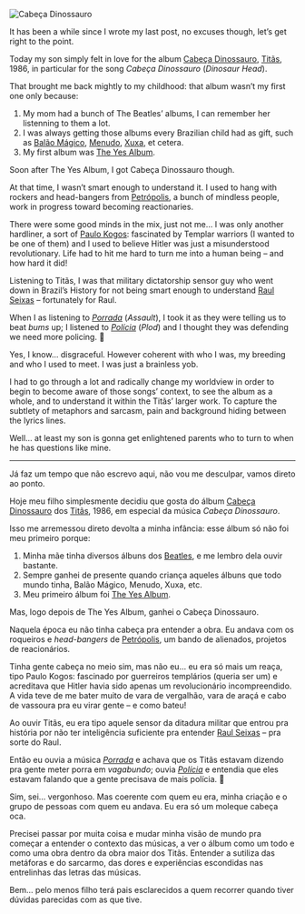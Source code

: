 ![Cabeça Dinossauro](//cacilhas.info/img/cabeca-dinossauro.jpg)

It has been a while since I wrote my last post, no excuses though, let’s get right to the point.

Today my son simply felt in love for the album [Cabeça Dinossauro](https://youtu.be/Jtnl9jA3EA0?list=PLC79F648ED03DA431), [Titãs](https://www.instagram.com/titasoficial/), 1986, in particular for the song _Cabeça Dinossauro_ (_Dinosaur Head_).

That brought me back mightly to my childhood: that album wasn’t my first one only because:

1.  My mom had a bunch of The Beatles’ albums, I can remember her listenning to them a lot.
2.  I was always getting those albums every Brazilian child had as gift, such as [Balão Mágico](https://en.wikipedia.org/wiki/Balão_Mágico), [Menudo](https://en.wikipedia.org/wiki/Menudo_(group)), [Xuxa](https://en.wikipedia.org/wiki/Xuxa), et cetera.
3.  My first album was [The Yes Album](https://www.amazon.com/Yes-Album-YES/dp/B00007KWHN).

Soon after The Yes Album, I got Cabeça Dinossauro though.

At that time, I wasn’t smart enough to understand it. I used to hang with rockers and head-bangers from [Petrópolis](http://www.petropolis.rj.gov.br/), a bunch of mindless people, work in progress toward becoming reactionaries.

There were some good minds in the mix, just not me… I was only another hardliner, a sort of [Paulo Kogos](https://en.wikipedia.org/wiki/Paulo_Kogos): fascinated by Templar warriors (I wanted to be one of them) and I used to believe Hitler was just a misunderstood revolutionary. Life had to hit me hard to turn me into a human being – and how hard it did!

Listening to Titãs, I was that military dictatorship sensor guy who went down in Brazil’s History for not being smart enough to understand [Raul Seixas](https://music.youtube.com/channel/UCF_ZemMVw8G6Kko3IeNtDCw) – fortunately for Raul.

When I as listening to [_Porrada_](https://youtu.be/35dCbu5lzFs) (_Assault_), I took it as they were telling us to beat _bums_ up; I listened to [_Polícia_](https://youtu.be/YjSsfbaQvAs) (_Plod_) and I thought they was defending we need more policing. 🤦

Yes, I know… disgraceful. However coherent with who I was, my breeding and who I used to meet. I was just a brainless yob.

I had to go through a lot and radically change my worldview іn order to begin to become aware of those songs’ context, to see the album as a whole, and to understand it within the Titãs’ larger work. To capture the subtlety of metaphors and sarcasm, pain and background hiding between the lyrics lines.

Well… at least my son is gonna get enlightened parents who to turn to when he has questions like mine.

* * *

Já faz um tempo que não escrevo aqui, não vou me desculpar, vamos direto ao ponto.

Hoje meu filho simplesmente decidiu que gosta do álbum [Cabeça Dinossauro](https://youtu.be/Jtnl9jA3EA0?list=PLC79F648ED03DA431) dos [Titãs](https://www.instagram.com/titasoficial/), 1986, em especial da música _Cabeça Dinossauro_.

Isso me arremessou direto devolta a minha infância: esse álbum só não foi meu primeiro porque:

1.  Minha mãe tinha diversos álbuns dos [Beatles](https://www.thebeatles.com/), e me lembro dela ouvir bastante.
2.  Sempre ganhei de presente quando criança aqueles álbuns que todo mundo tinha, Balão Mágico, Menudo, Xuxa, etc.
3.  Meu primeiro álbum foi [The Yes Album](https://www.amazon.com/Yes-Album-YES/dp/B00007KWHN).

Mas, logo depois de The Yes Album, ganhei o Cabeça Dinossauro.

Naquela época eu não tinha cabeça pra entender a obra. Eu andava com os roqueiros e _head-bangers_ de [Petrópolis](http://www.petropolis.rj.gov.br/), um bando de alienados, projetos de reacionários.

Tinha gente cabeça no meio sim, mas não eu… eu era só mais um reaça, tipo Paulo Kogos: fascinado por guerreiros templários (queria ser um) e acreditava que Hitler havia sido apenas um revolucionário incompreendido. A vida teve de me bater muito de vara de vergalhão, vara de araçá e cabo de vassoura pra eu virar gente – e como bateu!

Ao ouvir Titãs, eu era tipo aquele sensor da ditadura militar que entrou pra história por não ter inteligência suficiente pra entender [Raul Seixas](https://music.youtube.com/channel/UCF_ZemMVw8G6Kko3IeNtDCw) – pra sorte do Raul.

Então eu ouvia a música [_Porrada_](https://youtu.be/35dCbu5lzFs) e achava que os Titãs estavam dizendo pra gente meter porra em _vagabundo_; ouvia [_Polícia_](https://youtu.be/YjSsfbaQvAs) e entendia que eles estavam falando que a gente precisava de mais polícia. 🤦

Sim, sei… vergonhoso. Mas coerente com quem eu era, minha criação e o grupo de pessoas com quem eu andava. Eu era só um moleque cabeça oca.

Precisei passar por muita coisa e mudar minha visão de mundo pra começar a entender o contexto das músicas, a ver o álbum como um todo e como uma obra dentro da obra maior dos Titãs. Entender a sutiliza das metáforas e do sarcarmo, das dores e experiências escondidas nas entrelinhas das letras das músicas.

Bem… pelo menos filho terá pais esclarecidos a quem recorrer quando tiver dúvidas parecidas com as que tive.